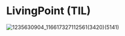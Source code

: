 # LivingPoint (TIL)

![1235630904_116617327112561(3420)(5141)](https://user-images.githubusercontent.com/53253298/85957086-4aa14400-b9c5-11ea-886c-a1b5487a19f2.jpg)

